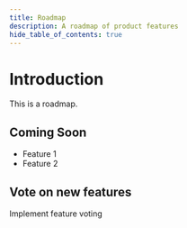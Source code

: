 ```yaml
---
title: Roadmap
description: A roadmap of product features
hide_table_of_contents: true
---
```


# Introduction

This is a roadmap.

## Coming Soon

- Feature 1
- Feature 2

## Vote on new features

Implement feature voting